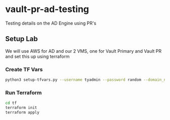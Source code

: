 # vault-pr-ad-testing
Testing details on the AD Engine using PR's

## Setup Lab
We will use AWS for AD and our 2 VMS, one for Vault Primary and Vault PR and set this up using terraform

### Create TF Vars
```bash
python3 setup-tfvars.py --username tyadmin --password random --domain_name tyler.home --ami_id ami-07b63a0cdc48e61fb --pem_path "~/.ssh/id_rsa" --pub_path "~/.ssh/id_rsa.pub"
```

### Run Terraform
```bash
cd tf
terraform init
terraform apply
```